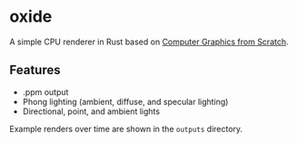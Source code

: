 # oxide

A simple CPU renderer in Rust based on [Computer Graphics from Scratch](https://gabrielgambetta.com/computer-graphics-from-scratch).

## Features
- .ppm output
- Phong lighting (ambient, diffuse, and specular lighting)
- Directional, point, and ambient lights

Example renders over time are shown in the `outputs` directory.
